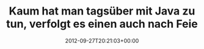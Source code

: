 ---
retweeted: false
source: <a href="http://itunes.apple.com/us/app/twitter/id409789998?mt=12" rel="nofollow">Twitter
  for Mac</a>
entities:
  hashtags: []
  symbols: []
  user_mentions: []
  urls:
  - url: http://t.co/OxWBKYEB
    expanded_url: http://yfrog.com/j2aveep
    display_url: yfrog.com/j2aveep
    indices:
    - '115'
    - '135'
display_text_range:
- '0'
- '135'
favorite_count: '0'
id_str: '251416181339222017'
truncated: false
retweet_count: '0'
id: '251416181339222017'
possibly_sensitive: false
created_at: Thu Sep 27 20:21:03 +0000 2012
favorited: false
full_text: "Kaum hat man tagsüber mit Java zu tun, verfolgt es einen auch nach Feierabend…
  \nBraucht ihr DevOps Support, [@HRS](https://twitter.com/HRS)?"
lang: de
quote_url: http://yfrog.com/j2aveep
tags:
- pesos/twitter
date: '2012-09-27T20:21:03+00:00'
src: https://twitter.com/bascht/status/251416181339222017
original_url: https://twitter.com/bascht/status/251416181339222017
type: twitter_tweet
text: "Kaum hat man tagsüber mit Java zu tun, verfolgt es einen auch nach Feierabend…
  \nBraucht ihr DevOps Support, [@HRS](https://twitter.com/HRS)?"
title: Kaum hat man tagsüber mit Java zu tun, verfolgt es einen auch nach Feie

---